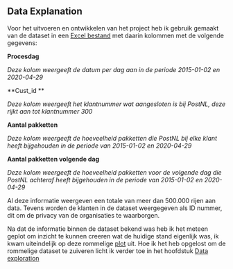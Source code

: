 ## Data Explanation


Voor het uitvoeren en ontwikkelen van het project heb ik gebruik gemaakt van de dataset in een [Excel bestand](https://github.com/Emir-Acikgoz-50/Minor-Data-Science/blob/main/Notebook%20Bewijzen/excel%20bestand.PNG) met daarin kolommen met de volgende gegevens: 

**Procesdag**

*Deze kolom weergeeft de datum per dag aan in de periode 2015-01-02 en 2020-04-29*

**Cust_id **

*Deze kolom weergeeft het klantnummer wat aangesloten is bij PostNL, deze rijkt aan tot klantnummer 300*

**Aantal pakketten** 

*Deze kolom weergeeft de hoeveelheid pakketten die PostNL bij elke klant heeft bijgehouden in de periode van 2015-01-02 en 2020-04-29*

**Aantal pakketten volgende dag**

*Deze kolom weergeeft de hoeveelheid pakketten voor de volgende dag die PostNL achteraf heeft bijgehouden in de periode van 2015-01-02 en 2020-04-29*

 

Al deze informatie weergeven een totale van meer dan 500.000 rijen aan data. Tevens worden de klanten in de dataset weergegeven als ID nummer, dit om de privacy van de organisaties te waarborgen.

Na dat de informatie binnen de dataset bekend was heb ik het meteen geplot om inzicht te kunnen creeren wat de huidige stand eigenlijk was, ik kwam uiteindelijk op deze rommelige [plot](https://github.com/Emir-Acikgoz-50/Minor-Data-Science/blob/main/Notebook%20Bewijzen/plot%201.PNG) uit. Hoe ik het heb opgelost om de rommelige dataset te zuiveren licht ik verder toe in het hoofdstuk [Data exploration](https://github.com/Emir-Acikgoz-50/Minor-Data-Science/blob/main/Data%20Preprocessing%20hoofdstuk/Data%20Exploration.md)
